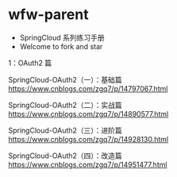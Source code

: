 # wfw-parent

- SpringCloud 系列练习手册
- Welcome to fork and star

1：OAuth2 篇

SpringCloud-OAuth2（一）：基础篇
https://www.cnblogs.com/zgq7/p/14797067.html

SpringCloud-OAuth2（二）：实战篇
https://www.cnblogs.com/zgq7/p/14890577.html

SpringCloud-OAuth2（三）：进阶篇
https://www.cnblogs.com/zgq7/p/14928130.html

SpringCloud-OAuth2（四）：改造篇 
https://www.cnblogs.com/zgq7/p/14951477.html